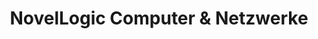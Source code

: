 ---
title: "NovelLogic Computer & Netzwerke"
url: /mengen/novellogic-computer-und-netzwerke/
shop: Computer
---